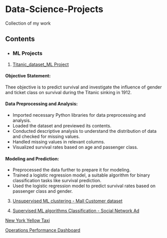 # Data-Science-Projects
Collection of my work

## Contents

* ### ML Projects
1. [Titanic_dataset_ML Project](https://github.com/Tyn04/Data-Science-Projects/blob/main/Titanic_dataset_Survival_Prediction.ipynb)

#### Objective Statement: 
Thee objective is to predict survival and investigate the influence of gender and ticket class on survival during the Titanic sinking in 1912.

#### Data Preprocessing and Analysis:
* Imported necessary Python libraries for data preprocessing and analysis.
* Loaded the dataset and previewed its contents.
* Conducted descriptive analysis to understand the distribution of data and checked for missing values.
* Handled missing values in relevant columns.
* Visualized survival rates based on age and passenger class.
  
#### Modeling and Prediction:
* Preprocessed the data further to prepare it for modeling.
* Trained a logistic regression model, a suitable algorithm for binary classification tasks like survival prediction.
* Used the logistic regression model to predict survival rates based on passenger class and gender.
 
3. [Unsupervised ML clustering - Mall Customer dataset](https://github.com/Tyn04/Data-Science-Projects/blob/main/Project-Unsupervised%20ML%20clustering%20_Mall_Customer%20dataser.ipynb)

4. [Supervised ML algorithms Classification - Social Network Ad](https://github.com/Tyn04/Data-Science-Projects/blob/main/Projects%20-%20Supervised_ML_algorithms_Classification-Social_Network_Ads.ipynb)

[New York Yellow Taxi](https://github.com/Tyn04/Data-Science-Projects/blob/main/Project_New_York_Yellow_Cab.ipynb)

[Operations Performance Dashboard](https://github.com/Tyn04/Data-Science-Projects/blob/main/Operations%20Performance%20Dashboard%201-merged.pdf)


